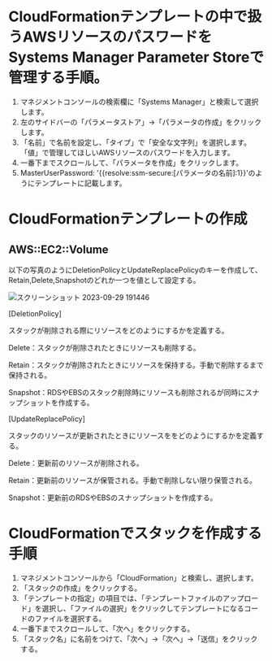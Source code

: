 # CloudFormationテンプレートの中で扱うAWSリソースのパスワードをSystems Manager Parameter Storeで管理する手順。
1. マネジメントコンソールの検索欄に「Systems Manager」と検索して選択します。
2. 左のサイドバーの「パラメータストア」→「パラメータの作成」をクリックします。
3. 「名前」で名前を設定し、「タイプ」で「安全な文字列」を選択します。「値」で管理してほしいAWSリソースのパスワードを入力します。
4. 一番下までスクロールして、「パラメータを作成」をクリックします。
5. MasterUserPassword: '{{resolve:ssm-secure:[パラメータの名前]:1}}'のようにテンプレートに記載します。

# CloudFormationテンプレートの作成
## AWS::EC2::Volume
以下の写真のようにDeletionPolicyとUpdateReplacePolicyのキーを作成して、Retain,Delete,Snapshotのどれか一つを値として設定する。

![スクリーンショット 2023-09-29 191446](https://github.com/Hidetaka-Konishi/Raise_AWS_10/assets/142459457/171fcc0d-0930-4866-82c7-edba67dcba32)

[DeletionPolicy] 

スタックが削除される際にリソースをどのようにするかを定義する。

Delete：スタックが削除されたときにリソースも削除する。

Retain：スタックが削除されたときにリソースを保持する。手動で削除するまで保持される。

Snapshot：RDSやEBSのスタック削除時にリソースも削除されるが同時にスナップショットを作成する。

[UpdateReplacePolicy]

スタックのリソースが更新されたときにリソースををどのようにするかを定義する。

Delete：更新前のリソースが削除される。

Retain：更新前のリソースが保管される。手動で削除しない限り保管される。

Snapshot：更新前のRDSやEBSのスナップショットを作成する。

# CloudFormationでスタックを作成する手順
1. マネジメントコンソールから「CloudFormation」と検索し、選択します。
2. 「スタックの作成」をクリックする。
3. 「テンプレートの指定」の項目では、「テンプレートファイルのアップロード」を選択し、「ファイルの選択」をクリックしてテンプレートになるコードのファイルを選択する。
4. 一番下までスクロールして、「次へ」をクリックする。
5. 「スタック名」に名前をつけて、「次へ」→「次へ」→「送信」をクリックする。
